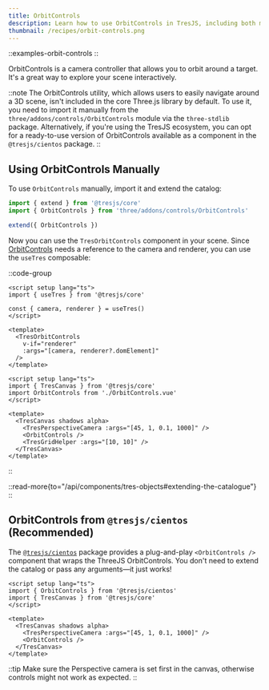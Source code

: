 ```yaml
---
title: OrbitControls
description: Learn how to use OrbitControls in TresJS, including both manual and plug-and-play approaches.
thumbnail: /recipes/orbit-controls.png
---
```


::examples-orbit-controls
::

OrbitControls is a camera controller that allows you to orbit around a target. It's a great way to explore your scene interactively.

::note
The OrbitControls utility, which allows users to easily navigate around a 3D scene, isn't included in the core Three.js library by default. To use it, you need to import it manually from the `three/addons/controls/OrbitControls` module via the `three-stdlib` package. Alternatively, if you're using the TresJS ecosystem, you can opt for a ready-to-use version of OrbitControls available as a component in the `@tresjs/cientos` package.
::

## Using OrbitControls Manually

To use `OrbitControls` manually, import it and extend the catalog:

```ts [setup.ts]
import { extend } from '@tresjs/core'
import { OrbitControls } from 'three/addons/controls/OrbitControls'

extend({ OrbitControls })
```

Now you can use the `TresOrbitControls` component in your scene. Since [OrbitControls](https://threejs.org/docs/#examples/en/controls/OrbitControls) needs a reference to the camera and renderer, you can use the `useTres` composable:

::code-group
```vue [OrbitControls.vue]
<script setup lang="ts">
import { useTres } from '@tresjs/core'

const { camera, renderer } = useTres()
</script>

<template>
  <TresOrbitControls
    v-if="renderer"
    :args="[camera, renderer?.domElement]"
  />
</template>
```

```vue [App.vue]
<script setup lang="ts">
import { TresCanvas } from '@tresjs/core'
import OrbitControls from './OrbitControls.vue'
</script>

<template>
  <TresCanvas shadows alpha>
    <TresPerspectiveCamera :args="[45, 1, 0.1, 1000]" />
    <OrbitControls />
    <TresGridHelper :args="[10, 10]" />
  </TresCanvas>
</template>
```
::

::read-more{to="/api/components/tres-objects#extending-the-catalogue"}
::

## OrbitControls from `@tresjs/cientos` (Recommended)

The [`@tresjs/cientos`](https://cientos.tresjs.org/) package provides a plug-and-play `<OrbitControls />` component that wraps the ThreeJS OrbitControls. You don't need to extend the catalog or pass any arguments—it just works!

```vue [CientosOrbitControls.vue]
<script setup lang="ts">
import { OrbitControls } from '@tresjs/cientos'
import { TresCanvas } from '@tresjs/core'
</script>

<template>
  <TresCanvas shadows alpha>
    <TresPerspectiveCamera :args="[45, 1, 0.1, 1000]" />
    <OrbitControls />
  </TresCanvas>
</template>
```

::tip
Make sure the Perspective camera is set first in the canvas, otherwise controls might not work as expected.
::
